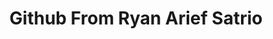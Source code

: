 <p align="center">
<h1 align="center">Github From Ryan Arief Satrio</h1>

[linkedin - ryan]: https://www.linkedin.com/in/ryan-arief-satrio-5478581a6

